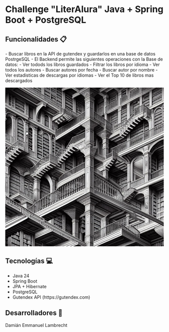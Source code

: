<h1> Challenge "LiterAlura" Java + Spring Boot + PostgreSQL </h1>

<h2> Funcionalidades 📋</h2>
- Buscar libros en la API de gutendex y guardarlos en una base de datos PostrgeSQL
- El Backend permite las siguientes operaciones con la Base de datos:
  - Ver todods los libros guardados
  - Filtrar los libros por idioma
  - Ver todos los autores
  - Buscar autores por fecha
  - Buscar autor por nombre
  - Ver estadisticas de descargas por idiomas
  - Ver el Top 10 de libros mas descargados

  ![portada del programa LiterAlura(biblioteca virtual)](assets/bibliotecaEscher.jpeg)

<h2>Tecnologías 💻 </h2>
<ul>
  <li>Java 24</li>
  <li>Spring Boot</li>
  <li>JPA + Hibernate</li>
  <li>PostgreSQL</li>
  <li>Gutendex API (https://gutendex.com)</li>
</ul>

<h2> Desarrolladores 👤 </h2>
<p>Damián Emmanuel Lambrecht</p>

